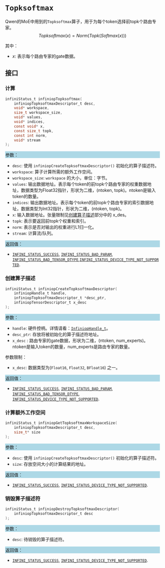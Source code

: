 # `Topksoftmax`

Qwen的MoE中用到的`Topksoftmax`算子，用于为每个token选择前topk个路由专家。
$$
Topksoftmax(x) =Norm(Topk( Softmax({x})))
$$

其中：

- $x$: 表示每个路由专家的gate数据。

## 接口

### 计算

```c
infiniStatus_t infiniopTopksoftmax(
    infiniopTopksoftmaxDescriptor_t desc,
    void* workspace,                                      
    size_t workspace_size,
    void* values,
    void* indices,
    const void* x,
    const size_t topk,
    const int norm,
    void* stream
);
```

<div style="background-color: lightblue; padding: 1px;"> 参数： </div>

- `desc`:
  使用 `infiniopCreateTopksoftmaxDescriptor()` 初始化的算子描述符。
- `workspace`:
  算子计算所需的额外工作空间。
- `workspace_size`:
  `workspace` 的大小，单位：字节。
- `values`:
  输出数据地址。表示每个token的前topk个路由专家的权重数据地址，数据类型为Float32指针，形状为二维，(ntoken, topk)。ntoken是输入token的数量。
- `indices`:
  输出数据地址。表示每个token的前topk个路由专家的索引数据地址，数据类型为Int32指针，形状为二维，(ntoken, topk)。
- `x`:
  输入数据地址。张量限制见[创建算子描述](#创建算子描述)部分中的 x_des。
- `topk`:
  表示要返回前topk个权重和索引。
- `norm`:
  表示是否对输出的权重进行L1归一化。
- `stream`:
  计算流/队列。



<div style="background-color: lightblue; padding: 1px;"> 返回值：</div>

- [`INFINI_STATUS_SUCCESS`], [`INFINI_STATUS_BAD_PARAM`], [`INFINI_STATUS_BAD_TENSOR_DTYPE`],[`INFINI_STATUS_DEVICE_TYPE_NOT_SUPPORTED`].



### 创建算子描述

```c
infiniStatus_t infiniopCreateTopksoftmaxDescriptor(
    infiniopHandle_t handle,
    infiniopTopksoftmaxDescriptor_t *desc_ptr,
    infiniopTensorDescriptor_t x_desc
);
```
<div style="background-color: lightblue; padding: 1px;"> 参数：</div>

- `handle`:
  硬件控柄。详情请看：[`InfiniopHandle_t`]。
- `desc_ptr`:
  存放将被初始化的算子描述符地址。
- `x_desc` : 路由专家的gate数据，形状为二维，(ntoken, num_experts)。ntoken是输入token的数量，num_experts是路由专家的数量。

参数限制：
- `x_desc`: 数据类型为(`Float16`, `Float32`, `BFloat16`) 之一。

<div style="background-color: lightblue; padding: 1px;"> 返回值：</div>

- [`INFINI_STATUS_SUCCESS`], [`INFINI_STATUS_BAD_PARAM`],  [`INFINI_STATUS_BAD_TENSOR_DTYPE`],  [`INFINI_STATUS_DEVICE_TYPE_NOT_SUPPORTED`].



### 计算额外工作空间

```c
infiniStatus_t infiniopGetTopksoftmaxWorkspaceSize(
    infiniopTopksoftmaxDescriptor_t desc, 
    size_t* size
);
```

<div style="background-color: lightblue; padding: 1px;"> 参数：</div>

- `desc`:
  使用 `infiniopCreateTopksoftmaxDescriptor()` 初始化的算子描述符。
- `size`:
  存放空间大小的计算结果的地址。

<div style="background-color: lightblue; padding: 1px;"> 返回值：</div>

- [`INFINI_STATUS_SUCCESS`], [`INFINI_STATUS_DEVICE_TYPE_NOT_SUPPORTED`].

### 销毁算子描述符

```c
infiniStatus_t infiniopDestroyTopksoftmaxDescriptor(
    infiniopTopksoftmaxDescriptor_t desc
);
```

<div style="background-color: lightblue; padding: 1px;"> 参数： </div>

- `desc`:
  待销毁的算子描述符。

<div style="background-color: lightblue; padding: 1px;"> 返回值： </div>

- [`INFINI_STATUS_SUCCESS`], [`INFINI_STATUS_DEVICE_TYPE_NOT_SUPPORTED`].

<!-- 链接 -->
[`InfiniopHandle_t`]: /infiniop/handle/README.md

[`INFINI_STATUS_SUCCESS`]: /common/status/README.md#INFINI_STATUS_SUCCESS
[`INFINI_STATUS_BAD_PARAM`]: /common/status/README.md#INFINI_STATUS_BAD_PARAM
[`INFINI_STATUS_INSUFFICIENT_WORKSPACE`]: /common/status/README.md#INFINI_STATUS_INSUFFICIENT_WORKSPACE
[`INFINI_STATUS_DEVICE_TYPE_NOT_SUPPORTED`]: /common/status/README.md#INFINI_STATUS_DEVICE_TYPE_NOT_SUPPORTED
[`INFINI_STATUS_INTERNAL_ERROR`]: /common/status/README.md#INFINI_STATUS_INTERNAL_ERROR
[`INFINI_STATUS_BAD_TENSOR_SHAPE`]: /common/status/README.md#INFINI_STATUS_BAD_TENSOR_SHAPE
[`INFINI_STATUS_BAD_TENSOR_DTYPE`]: /common/status/README.md#INFINI_STATUS_BAD_TENSOR_DTYPE
[`INFINI_STATUS_BAD_TENSOR_STRIDES`]: /common/status/README.md#INFINI_STATUS_BAD_TENSOR_STRIDES
